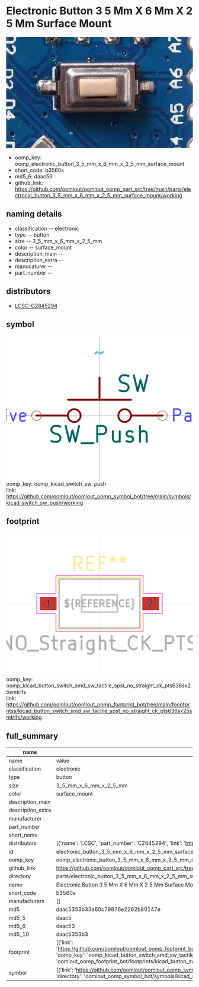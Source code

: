 # Electronic Button 3 5 Mm X 6 Mm X 2 5 Mm Surface Mount
 ![](working_600.jpg) 

  
* oomp_key: oomp_electronic_button_3_5_mm_x_6_mm_x_2_5_mm_surface_mount 
* short_code: b3560s
* md5_6: daac53  
* github_link: https://github.com/oomlout/oomlout_oomp_part_src/tree/main/parts/electronic_button_3_5_mm_x_6_mm_x_2_5_mm_surface_mount/working  
## naming details
* classification -- electronic
* type -- button
* size -- 3_5_mm_x_6_mm_x_2_5_mm
* color -- surface_mount
* description_main -- 
* description_extra -- 
* manucaturer -- 
* part_number -- 

## distributors
* [LCSC-C2845294](https://lcsc.com/product-detail/C2845294.html)  


## symbol

![](symbol/0/working/working_600.png)  
oomp_key: oomp_kicad_switch_sw_push  
link: https://github.com/oomlout/oomlout_oomp_symbol_bot/tree/main/symbols/kicad_switch_sw_push/working  

## footprint

![](footprint/0/working/working_600.png)  
oomp_key: oomp_kicad_button_switch_smd_sw_tactile_spst_no_straight_ck_pts636sx25smtrlfs  
link: https://github.com/oomlout/oomlout_oomp_footprint_bot/tree/main/foootprntss/kicad_button_switch_smd_sw_tactile_spst_no_straight_ck_pts636sx25smtrlfs/working  

## full_summary
| name | value | 
| --- | --- | 
| name | value | 
| classification | electronic | 
| type | button | 
| size | 3_5_mm_x_6_mm_x_2_5_mm | 
| color | surface_mount | 
| description_main |  | 
| description_extra |  | 
| manufacturer |  | 
| part_number |  | 
| short_name |  | 
| distributors | [{'name': 'LCSC', 'part_number': 'C2845294', 'link': 'https://lcsc.com/product-detail/C2845294.html', 'id': 'distributor_lcsc'}] | 
| id | electronic_button_3_5_mm_x_6_mm_x_2_5_mm_surface_mount | 
| oomp_key | oomp_electronic_button_3_5_mm_x_6_mm_x_2_5_mm_surface_mount | 
| github_link | https://github.com/oomlout/oomlout_oomp_part_src/tree/main/parts/electronic_button_3_5_mm_x_6_mm_x_2_5_mm_surface_mount/working | 
| directory | parts/electronic_button_3_5_mm_x_6_mm_x_2_5_mm_surface_mount | 
| name | Electronic Button 3 5 Mm X 6 Mm X 2 5 Mm Surface Mount | 
| short_code | b3560s | 
| manufacturers | [] | 
| md5 | daac5353b33e60c79876e2262b80147e | 
| md5_5 | daac5 | 
| md5_6 | daac53 | 
| md5_10 | daac5353b3 | 
| footprint | [{'link': 'https://github.com/oomlout/oomlout_oomp_footprint_bot/tree/main/foootprntss/kicad_button_switch_smd_sw_tactile_spst_no_straight_ck_pts636sx25smtrlfs', 'oomp_key': 'oomp_kicad_button_switch_smd_sw_tactile_spst_no_straight_ck_pts636sx25smtrlfs', 'directory': 'oomlout_oomp_footprint_bot/footprints/kicad_button_switch_smd_sw_tactile_spst_no_straight_ck_pts636sx25smtrlfs//working/working.kicad_mod'}] | 
| symbol | [{'link': 'https://github.com/oomlout/oomlout_oomp_symbol_bot/tree/main/symbols/kicad_switch_sw_push', 'oomp_key': 'oomp_kicad_switch_sw_push', 'directory': 'oomlout_oomp_symbol_bot/symbols/kicad_switch_sw_push//working/working.kicad_sym'}] | 
